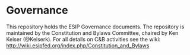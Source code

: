 # Governance
This repository holds the ESIP Governance documents. The repository is maintained by the Constitution and Bylaws Committee, chaired by Ken Keiser (@Keiserk). For all details on C&B activities see the wiki: http://wiki.esipfed.org/index.php/Constitution_and_Bylaws
